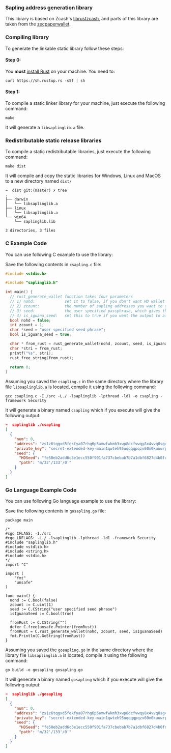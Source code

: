 
### Sapling address generation library

This library is based on Zcash's [librustzcash](https://github.com/zcash/librustzcash), and parts of this library are taken from the [zecpaperwallet](https://github.com/adityapk00/zecpaperwallet).

### Compiling library

To generate the linkable static library follow these steps:

#### Step 0:

You **must** [install Rust](https://www.rust-lang.org/tools/install) on your machine. You need to:

```shell
curl https://sh.rustup.rs -sSf | sh
```

#### Step 1:

To compile a static linker library for your machine, just execute the following command:

```shell
make
```

It will generate a `libsaplinglib.a` file.


### Redistributable static release libraries

To compile a static redistributable libraries, just execute the following command:

```shell
make dist
```

It will compile and copy the static libraries for Windows, Linux and MacOS to a new directory named `dist/`

```shell
➜  dist git:(master) ✗ tree
.
├── darwin
│   └── libsaplinglib.a
├── linux
│   └── libsaplinglib.a
└── win64
    └── saplinglib.lib

3 directories, 3 files
```


### C Example Code

You can use following C example to use the library:

Save the following contents in `csapling.c` file:

```C
#include <stdio.h>

#include "saplinglib.h"

int main() {
  // rust_generate_wallet function takes four parameters
  // 1) nohd:             set it to false, if you don't want HD wallet
  // 2) zcount:           the number of sapling addresses you want to generate
  // 3) seed:             the user specified passphrase, which gives the same address everytime if given the same passphrase
  // 4) is_iguana_seed:   set this to true if you want the output to always give a deterministic address based on user specified seed phrase
  bool nohd = false;
  int zcount = 1;
  char *seed = "user specified seed phrase";
  bool is_iguana_seed = true;

  char * from_rust = rust_generate_wallet(nohd, zcount, seed, is_iguana_seed);
  char *stri = from_rust;
  printf("%s", stri);
  rust_free_string(from_rust);

  return 0;
}
```

Assuming you saved the `csapling.c` in the same directory where the library file `libsaplinglib.a` is located, compile it using the following command:

```shell
gcc csapling.c -I./src -L./ -lsaplinglib -lpthread -ldl -o csapling -framework Security
```

It will generate a binary named `csapling` which if you execute will give the following output:

```json
➜  saplinglib ./csapling
[
  {
    "num": 0,
    "address": "zs1z6tqgxd5fekfya07rhg6p5amwfwkmh3xwp8dcfvwqy8x4vvq0sg473d0lmgz4qevm2l4zzkhfrv",
    "private_key": "secret-extended-key-main1qwteh95uqqqqpqzv60m0kuuwrp2l0me3784kzctd6c3cfnsaflc4nw87p3huh8rp5cxy3kvuv453vsswsgfcf6kpj36az8t5qtt2u0lm2rf2auusny7qzvnxc9hn46erwzrkz9xhnk222qs7grye4qc4ulgh079xcvmmlcczpe9h4rg0385u4jfx2kutfxpx8jvjqlyf8u866c2n0j9sfc956nlwl07qy3a50vd2h6tdg2fsu5gksh25m46r7akwdxfcvc7f28mvx7s8ch3cp",
    "seed": {
      "HDSeed": "fe50eb2add6c3e1ecc550f901fa737cbebab7b7a1dbf6827d4b0fd3521d2f93e",
      "path": "m/32'/133'/0'"
    }
  }
]
```


### Go Language Example Code

You can use following Go language example to use the library:

Save the following contents in `gosapling.go` file:


```golang
package main

/*
#cgo CFLAGS: -I./src
#cgo LDFLAGS: -L./ -lsaplinglib -lpthread -ldl -framework Security
#include "saplinglib.h"
#include <stdlib.h>
#include <string.h>
#include <stdio.h>
*/
import "C"

import (
	"fmt"
	"unsafe"
)

func main() {
  nohd := C.bool(false)
  zcount := C.uint(1)
  seed := C.CString("user specified seed phrase")
  isIguanaSeed := C.bool(true)

  fromRust := C.CString("")
  defer C.free(unsafe.Pointer(fromRust))
  fromRust = C.rust_generate_wallet(nohd, zcount, seed, isIguanaSeed)
  fmt.Println(C.GoString(fromRust))
}
```

Assuming you saved the `gosapling.go` in the same directory where the library file `libsaplinglib.a` is located, compile it using the following command:

```shell
go build -o gosapling gosapling.go
```

It will generate a binary named `gosapling` which if you execute will give the following output:


```json
➜  saplinglib ./gosapling
[
  {
    "num": 0,
    "address": "zs1z6tqgxd5fekfya07rhg6p5amwfwkmh3xwp8dcfvwqy8x4vvq0sg473d0lmgz4qevm2l4zzkhfrv",
    "private_key": "secret-extended-key-main1qwteh95uqqqqpqzv60m0kuuwrp2l0me3784kzctd6c3cfnsaflc4nw87p3huh8rp5cxy3kvuv453vsswsgfcf6kpj36az8t5qtt2u0lm2rf2auusny7qzvnxc9hn46erwzrkz9xhnk222qs7grye4qc4ulgh079xcvmmlcczpe9h4rg0385u4jfx2kutfxpx8jvjqlyf8u866c2n0j9sfc956nlwl07qy3a50vd2h6tdg2fsu5gksh25m46r7akwdxfcvc7f28mvx7s8ch3cp",
    "seed": {
      "HDSeed": "fe50eb2add6c3e1ecc550f901fa737cbebab7b7a1dbf6827d4b0fd3521d2f93e",
      "path": "m/32'/133'/0'"
    }
  }
]
```